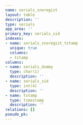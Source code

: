 ```yaml
---
name: serials_snoregist
layout: table
description: ''
type: serials
app_area: ''
primary_key: serials_sid
indexes:
- name: serials_snoregist_tstamp
  unique: true
  columns:
  - tstamp
columns:
- name: serials_dummy
  type: char(1)
  description: ''
- name: serials_sid
  type: int(4)
  description: ''
- name: tstamp
  type: timestamp
  description: ''
relations: []
pseudo_pk: 
---
```


